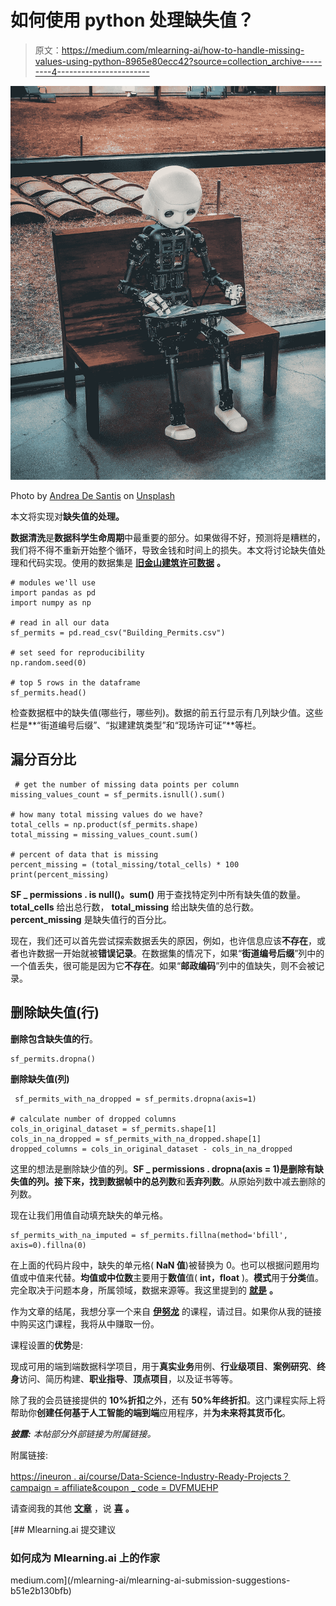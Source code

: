 # 如何使用 python 处理缺失值？

> 原文：<https://medium.com/mlearning-ai/how-to-handle-missing-values-using-python-8965e80ecc42?source=collection_archive---------4----------------------->

![](img/d74d17c5a2b26dc1fb964a907b116492.png)

Photo by [Andrea De Santis](https://unsplash.com/@santesson89?utm_source=medium&utm_medium=referral) on [Unsplash](https://unsplash.com?utm_source=medium&utm_medium=referral)

本文将实现对**缺失值的处理。**

**数据清洗**是**数据科学生命周期**中最重要的部分。如果做得不好，预测将是糟糕的，我们将不得不重新开始整个循环，导致金钱和时间上的损失。本文将讨论缺失值处理和代码实现。使用的数据集是 [**旧金山建筑许可数据**](https://www.kaggle.com/code/aparnashastry/building-permit-data-analysis/data) **。**

```
# modules we'll use
import pandas as pd
import numpy as np

# read in all our data
sf_permits = pd.read_csv("Building_Permits.csv")

# set seed for reproducibility
np.random.seed(0) 

# top 5 rows in the dataframe
sf_permits.head()
```

检查数据框中的缺失值(哪些行，哪些列)。数据的前五行显示有几列缺少值。这些栏是**“街道编号后缀”、“拟建建筑类型”和“现场许可证”**等栏。

## **漏分百分比**

```
 # get the number of missing data points per column
missing_values_count = sf_permits.isnull().sum()

# how many total missing values do we have?
total_cells = np.product(sf_permits.shape)
total_missing = missing_values_count.sum()

# percent of data that is missing
percent_missing = (total_missing/total_cells) * 100
print(percent_missing)
```

**SF _ permissions . is null()。sum()** 用于查找特定列中所有缺失值的数量。 **total_cells** 给出总行数， **total_missing** 给出缺失值的总行数。 **percent_missing** 是缺失值行的百分比。

现在，我们还可以首先尝试探索数据丢失的原因，例如，也许信息应该**不存在**，或者也许数据一开始就被**错误记录**。在数据集的情况下，如果“**街道编号后缀**”列中的一个值丢失，很可能是因为它**不存在**。如果“**邮政编码**”列中的值缺失，则不会被记录。

## **删除缺失值(行)**

**删除包含缺失值的行**。

```
sf_permits.dropna()
```

**删除缺失值(列)**

```
 sf_permits_with_na_dropped = sf_permits.dropna(axis=1)

# calculate number of dropped columns
cols_in_original_dataset = sf_permits.shape[1]
cols_in_na_dropped = sf_permits_with_na_dropped.shape[1]
dropped_columns = cols_in_original_dataset - cols_in_na_dropped
```

这里的想法是删除缺少值的列。**SF _ permissions . dropna(axis = 1)**是删除有缺失值的列。接下来，找到数据帧中的**总列数**和**丢弃列数**。从原始列数中减去删除的列数。

现在让我们用值自动填充缺失的单元格。

```
sf_permits_with_na_imputed = sf_permits.fillna(method='bfill', axis=0).fillna(0)
```

在上面的代码片段中，缺失的单元格( **NaN 值**)被替换为 0。也可以根据问题用均值或中值来代替。**均值或中位数**主要用于**数值**值( **int，float** )。**模式**用于**分类**值。完全取决于问题本身，所属领域，数据来源等。我这里提到的 [**就是**](https://www.kaggle.com/code/abhi2652254/exercise-handling-missing-values/edit) **。**

作为文章的结尾，我想分享一个来自 [**伊努龙**](https://ineuron.ai/) 的课程，请过目。如果你从我的链接中购买这门课程，我将从中赚取一份。

课程设置的**优势**是:

现成可用的端到端数据科学项目，用于**真实业务**用例、**行业级项目**、**案例研究**、**终身**访问、简历构建、**职业指导**、**顶点项目**，以及证书等等。

除了我的会员链接提供的 **10%折扣**之外，还有 **50%年终折扣**。这门课程实际上将帮助你**创建任何基于人工智能的端到端**应用程序，并**为未来将其货币化**。

***披露:*** *本帖部分外部链接为附属链接。*

附属链接:

[https://ineuron . ai/course/Data-Science-Industry-Ready-Projects？campaign = affiliate&coupon _ code = DVFMUEHP](https://ineuron.ai/course/Data-Science-Industry-Ready-Projects?campaign=affiliate&coupon_code=DVFMUEHP)

请查阅我的其他 [**文章**](/@abhi2652254) ，说 [**喜**](https://www.linkedin.com/in/obhinaba17/) **。**

[](/mlearning-ai/mlearning-ai-submission-suggestions-b51e2b130bfb) [## Mlearning.ai 提交建议

### 如何成为 Mlearning.ai 上的作家

medium.com](/mlearning-ai/mlearning-ai-submission-suggestions-b51e2b130bfb)